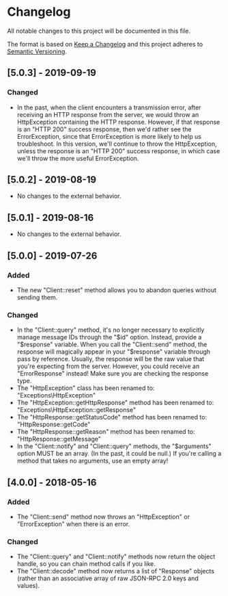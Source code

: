 # Changelog

All notable changes to this project will be documented in this file.

The format is based on [Keep a Changelog](http://keepachangelog.com/en/1.0.0/)
and this project adheres to [Semantic Versioning](http://semver.org/spec/v2.0.0.html).

## [5.0.3] - 2019-09-19
### Changed
 - In the past, when the client encounters a transmission error, after receiving
   an HTTP response from the server, we would throw an HttpException containing
   the HTTP response. However, if that response is an "HTTP 200" success response,
   then we'd rather see the ErrorException, since that ErrorException is more
   likely to help us troubleshoot. In this version, we'll continue to throw the
   HttpException, unless the response is an "HTTP 200" success response,
   in which case we'll throw the more useful ErrorException.

## [5.0.2] - 2019-08-19
 - No changes to the external behavior.

## [5.0.1] - 2019-08-16
 - No changes to the external behavior.

## [5.0.0] - 2019-07-26
### Added
 - The new "Client::reset" method allows you to abandon queries without sending
   them.
### Changed
 - In the "Client::query" method, it's no longer necessary to explicitly
   manage message IDs through the "$id" option. Instead, provide a "$response"
   variable. When you call the "Client::send" method, the response will magically
   appear in your "$response" variable through pass by reference. Usually, the
   response will be the raw value that you're expecting from the server.
   However, you could receive an "ErrorResponse" instead! Make sure you are
   checking the response type.
 - The "HttpException" class has been renamed to: "Exceptions\HttpException"
 - The "HttpException::getHttpResponse" method has been renamed to: "Exceptions\HttpException::getResponse"
 - The "HttpResponse::getStatusCode" method has been renamed to: "HttpResponse::getCode"
 - The "HttpResponse::getReason" method has been renamed to: "HttpResponse::getMessage"
 - In the "Client::notify" and "Client::query" methods, the "$arguments" option
   MUST be an array. (In the past, it could be null.) If you're calling a method
   that takes no arguments, use an empty array!

## [4.0.0] - 2018-05-16
### Added
 - The "Client::send" method now throws an "HttpException" or "ErrorException"
   when there is an error.

### Changed
 - The "Client::query" and "Client::notify" methods now return the object handle,
   so you can chain method calls if you like.
 - The "Client::decode" method now returns a list of "Response" objects
   (rather than an associative array of raw JSON-RPC 2.0 keys and values).
